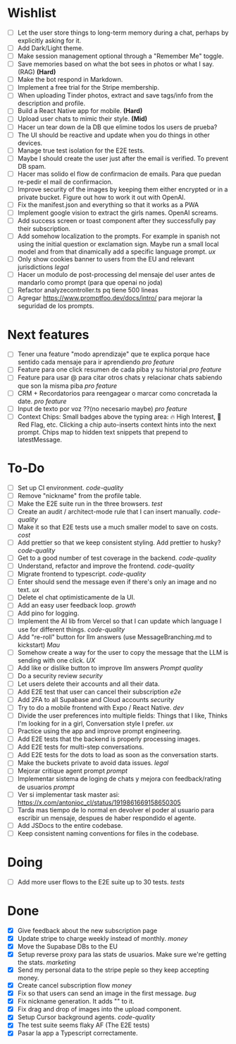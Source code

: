 # Wishlist

- [ ] Let the user store things to long-term memory during a chat, perhaps by explicitly asking for it.
- [ ] Add Dark/Light theme.
- [ ] Make session management optional through a "Remember Me" toggle.
- [ ] Save memories based on what the bot sees in photos or what I say. (RAG) **(Hard)**
- [ ] Make the bot respond in Markdown.
- [ ] Implement a free trial for the Stripe membership.
- [ ] When uploading Tinder photos, extract and save tags/info from the description and profile.
- [ ] Build a React Native app for mobile. **(Hard)**
- [ ] Upload user chats to mimic their style. **(Mid)**
- [ ] Hacer un tear down de la DB que elimine todos los users de prueba?
- [ ] The UI should be reactive and update when you do things in other devices.
- [ ] Manage true test isolation for the E2E tests.
- [ ] Maybe I should create the user just after the email is verified. To prevent DB spam.
- [ ] Hacer mas solido el flow de confirmacion de emails. Para que puedan re-pedir el mail de confirmacion.
- [ ] Improve security of the images by keeping them either encrypted or in a private bucket. Figure out how to work it out with OpenAI.
- [ ] Fix the manifest.json and everything so that it works as a PWA
- [ ] Implement google vision to extract the girls names. OpenAI screams.
- [ ] Add success screen or toast component after they successfully pay their subscription.
- [ ] Add somehow localization to the prompts. For example in spanish not using the initial question or exclamation sign. Maybe run a small local model and from that dinamically add a specific language prompt. _ux_
- [ ] Only show cookies banner to users from the EU and relevant jurisdictions _legal_
- [ ] Hacer un modulo de post-processing del mensaje del user antes de mandarlo como prompt (para que openai no joda)
- [ ] Refactor analyzecontroller.ts pq tiene 500 lineas
- [ ] Agregar https://www.promptfoo.dev/docs/intro/ para mejorar la seguridad de los prompts.

# Next features

- [ ] Tener una feature "modo aprendizaje" que te explica porque hace sentido cada mensaje para ir aprendiendo _pro feature_
- [ ] Feature para one click resumen de cada piba y su historial _pro feature_
- [ ] Feature para usar @ para citar otros chats y relacionar chats sabiendo que son la misma piba _pro feature_
- [ ] CRM + Recordatorios para reengagear o marcar como concretada la date. _pro feature_
- [ ] Input de texto por voz ??(no necesario maybe) _pro feature_
- [ ] Context Chips: Small badges above the typing area: 🔥 High Interest, 🚩 Red Flag, etc. Clicking a chip auto-inserts context hints into the next prompt. Chips map to hidden text snippets that prepend to latestMessage.

# To-Do

- [ ] Set up CI environment. _code-quality_
- [ ] Remove "nickname" from the profile table.
- [ ] Make the E2E suite run in the three browsers. _test_
- [ ] Create an audit / architect-mode rule that I can insert manually. _code-quality_
- [ ] Make it so that E2E tests use a much smaller model to save on costs. _cost_
- [ ] Add prettier so that we keep consistent styling. Add prettier to husky? _code-quality_
- [ ] Get to a good number of test coverage in the backend. _code-quality_
- [ ] Understand, refactor and improve the frontend. _code-quality_
- [ ] Migrate frontend to typescript. _code-quality_
- [ ] Enter should send the message even if there's only an image and no text. _ux_
- [ ] Delete el chat optimisticamente de la UI.
- [ ] Add an easy user feedback loop. _growth_
- [ ] Add pino for logging.
- [ ] Implement the AI lib from Vercel so that I can update which language I use for different things. _code-quality_
- [ ] Add "re-roll" button for llm answers (use MessageBranching.md to kickstart) _Mau_
- [ ] Somehow create a way for the user to copy the message that the LLM is sending with one click. _UX_
- [ ] Add like or dislike button to improve llm answers _Prompt quality_
- [ ] Do a security review _security_
- [ ] Let users delete their accounts and all their data.
- [ ] Add E2E test that user can cancel their subscription _e2e_
- [ ] Add 2FA to all Supabase and Cloud accounts _security_
- [ ] Try to do a mobile frontend with Expo / React Native. _dev_
- [ ] Divide the user preferences into multiple fields: Things that I like, Thinks I'm looking for in a girl, Conversation style I prefer. _ux_
- [ ] Practice using the app and improve prompt engineering.
- [ ] Add E2E tests that the backend is properly processing images.
- [ ] Add E2E tests for multi-step conversations.
- [ ] Add E2E tests for the dots to load as soon as the conversation starts.
- [ ] Make the buckets private to avoid data issues. _legal_
- [ ] Mejorar critique agent prompt _prompt_
- [ ] Implementar sistema de loging de chats y mejora con feedback/rating de usuarios _prompt_
- [ ] Ver si implementar task master asi: https://x.com/antonioc_cl/status/1919861669158650305
- [ ] Tarda mas tiempo de lo normal en devolver el poder al usuario para escribir un mensaje, despues de haber respondido el agente.
- [ ] Add JSDocs to the entire codebase.
- [ ] Keep consistent naming conventions for files in the codebase.

# Doing

- [ ] Add more user flows to the E2E suite up to 30 tests. _tests_

# Done

- [x] Give feedback about the new subscription page
- [x] Update stripe to charge weekly instead of monthly. _money_
- [x] Move the Supabase DBs to the EU
- [x] Setup reverse proxy para las stats de usuarios. Make sure we're getting the stats. _marketing_
- [x] Send my personal data to the stripe peple so they keep accepting money.
- [x] Create cancel subscription flow _money_
- [x] Fix so that users can send an image in the first message. _bug_
- [x] Fix nickname generation. It adds "" to it.
- [x] Fix drag and drop of images into the upload component.
- [x] Setup Cursor background agents. _code-quality_
- [x] The test suite seems flaky AF (The E2E tests)
- [x] Pasar la app a Typescript correctamente.

